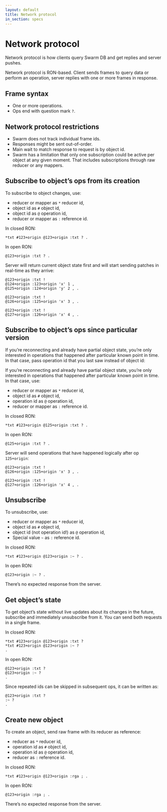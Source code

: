 ```yaml
---
layout: default
title: Network protocol
in_section: specs
---
```


# Network protocol

Network protocol is how clients query Swarm DB and get replies and server pushes.

Network protocol is RON-based. Client sends frames to query data or perform an operation, server replies with one or more frames in response.

## Frame syntax

- One or more operations.
- Ops end with question mark `?`.

## Network protocol restrictions

- Swarm does not track individual frame ids.
- Responses might be sent out-of-order.
- Main wait to match response to request is by object id.
- Swarm has a limitation that only one subscription could be active per object at any given moment. That includes subscriptions through raw reducer or any mappers.

## Subscribe to object’s ops from its creation

To subscribe to object changes, use:

- reducer or mapper as `*` reducer id,
- object id as `#` object id,
- object id as `@` operation id,
- reducer or mapper as `:` reference id.

In closed RON:

```
*txt #123+origin @123+origin :txt ? .
```

In open RON:

```
@123+origin :txt ? .
```

Server will return current object state first and will start sending patches in real-time as they arrive:

```
@123+origin :txt !
@124+origin :123+origin 'x' 1 ,
@125+origin :124+origin 'y' 2 , .

@123+origin :txt !
@126+origin :125+origin 'x' 3 , .

@123+origin :txt !
@127+origin :126+origin 'x' 4 , .
```

## Subscribe to object’s ops since particular version

If you’re reconnecting and already have partial object state, you’re only interested in operations that happened after particular known point in time. In that case, pass operation id that you last saw instead of object id:

If you’re reconnecting and already have partial object state, you’re only interested in operations that happened after particular known point in time. In that case, use:

- reducer or mapper as `*` reducer id,
- object id as `#` object id,
- operation id as `@` operation id,
- reducer or mapper as `:` reference id.

In closed RON:

```
*txt #123+origin @125+origin :txt ? .
```

In open RON:

```
@125+origin :txt ? .
```

Server will send operations that have happened logically after op `125+origin`:

```
@123+origin :txt !
@126+origin :125+origin 'x' 3 , .

@123+origin :txt !
@127+origin :126+origin 'x' 4 , .
```

## Unsubscribe

To unsubscribe, use:

- reducer or mapper as `*` reducer id,
- object id as `#` object id,
- object id (not operation id!) as `@` operation id,
- Special value `~` as `:` reference id.

In closed RON:

```
*txt #123+origin @123+origin :~ ? .
```

In open RON:

```
@123+origin :~ ? .
```

There’s no expected response from the server.

## Get object’s state

To get object’s state without live updates about its changes in the future, subscribe and immediately unsubscribe from it. You can send both requests in a single frame.

In closed RON:

```
*txt #123+origin @123+origin :txt ?
*txt #123+origin @123+origin :~ ?
.
```

In open RON:

```
@123+origin :txt ?
@123+origin :~ ?
.
```

Since repeated ids can be skipped in subsequent ops, it can be written as:

```
@123+origin :txt ?
:~ ?
.
```

## Create new object

To create an object, send raw frame with its reducer as reference:

- reducer as `*` reducer id,
- operation id as `#` object id,
- operation id as `@` operation id,
- reducer as `:` reference id.

In closed RON:

```
*txt #123+origin @123+origin :rga ; .
```

In open RON:

```
@123+origin :rga ; .
```

There’s no expected response from the server.